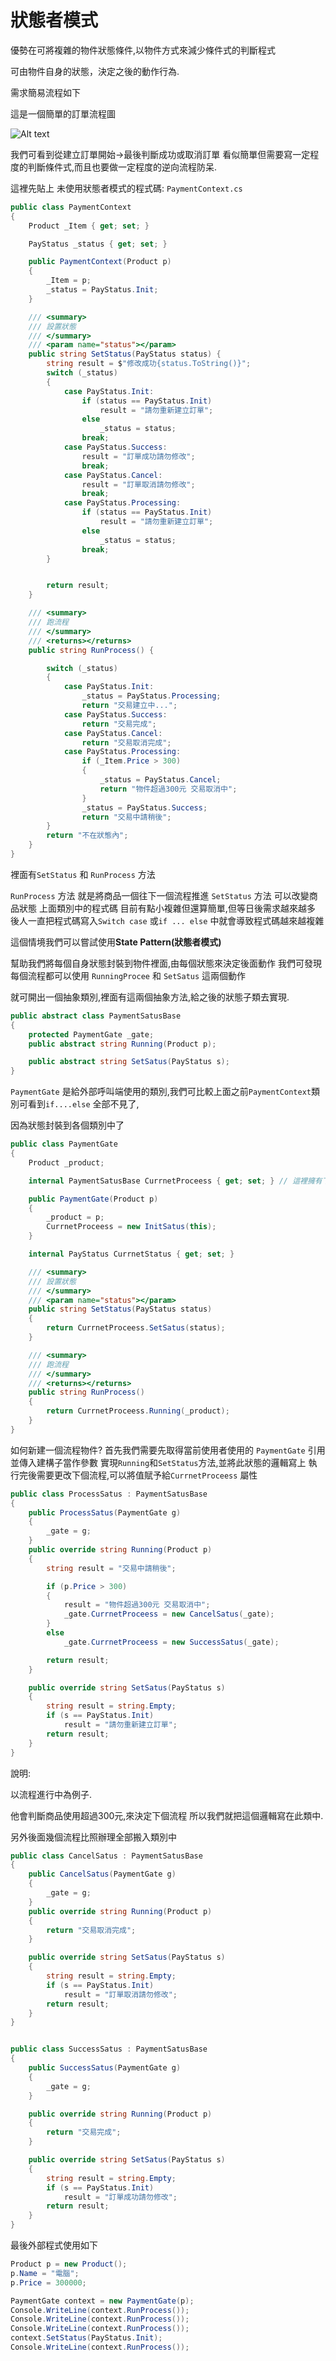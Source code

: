 # 狀態者模式

優勢在可將複雜的物件狀態條件,以物件方式來減少條件式的判斷程式

可由物件自身的狀態，決定之後的動作行為.

需求簡易流程如下

這是一個簡單的訂單流程圖

![Alt text](../img/Status/1.png "Optional title")

我們可看到從建立訂單開始->最後判斷成功或取消訂單 看似簡單但需要寫一定程度的判斷條件式,而且也要做一定程度的逆向流程防呆.

這裡先貼上 未使用狀態者模式的程式碼: `PaymentContext.cs`

```c#
public class PaymentContext
{
	Product _Item { get; set; }

	PayStatus _status { get; set; }

	public PaymentContext(Product p)
	{
		_Item = p;
		_status = PayStatus.Init;
	}

	/// <summary>
	/// 設置狀態
	/// </summary>
	/// <param name="status"></param>
	public string SetStatus(PayStatus status) {
		string result = $"修改成功{status.ToString()}";
		switch (_status)
		{
			case PayStatus.Init:
				if (status == PayStatus.Init)
					result = "請勿重新建立訂單";
				else
					_status = status;
				break;
			case PayStatus.Success:
				result = "訂單成功請勿修改";
				break;
			case PayStatus.Cancel:
				result = "訂單取消請勿修改";
				break;
			case PayStatus.Processing:
				if (status == PayStatus.Init)
					result = "請勿重新建立訂單";
				else
					_status = status;
				break;
		}


		return result;
	}

	/// <summary>
	/// 跑流程
	/// </summary>
	/// <returns></returns>
	public string RunProcess() {

		switch (_status)
		{
			case PayStatus.Init:
				_status = PayStatus.Processing;
				return "交易建立中...";
			case PayStatus.Success:
				return "交易完成";
			case PayStatus.Cancel:
				return "交易取消完成";
			case PayStatus.Processing:
				if (_Item.Price > 300)
				{
					_status = PayStatus.Cancel;
					return "物件超過300元 交易取消中";
				}
				_status = PayStatus.Success;
				return "交易中請稍後";
		}
		return "不在狀態內";        
	}
}
```

裡面有`SetStatus` 和 `RunProcess` 方法

`RunProcess` 方法 就是將商品一個往下一個流程推進
`SetStatus` 方法 可以改變商品狀態
上面類別中的程式碼 目前有點小複雜但還算簡單,但等日後需求越來越多 後人一直把程式碼寫入`Switch case` 或`if ... else` 中就會導致程式碼越來越複雜

這個情境我們可以嘗試使用**State Pattern(狀態者模式)**

幫助我們將每個自身狀態封裝到物件裡面,由每個狀態來決定後面動作
我們可發現 每個流程都可以使用 `RunningProcee` 和 `SetSatus` 這兩個動作

就可開出一個抽象類別,裡面有這兩個抽象方法,給之後的狀態子類去實現.

```c#
public abstract class PaymentSatusBase
{
    protected PaymentGate _gate;
    public abstract string Running(Product p);

    public abstract string SetSatus(PayStatus s);
}
```

`PaymentGate` 是給外部呼叫端使用的類別,我們可比較上面之前`PaymentContext`類別可看到`if....else` 全部不見了,

因為狀態封裝到各個類別中了

```c#
public class PaymentGate
{
    Product _product;

    internal PaymentSatusBase CurrnetProceess { get; set; } // 這裡擁有下個流程的引用

    public PaymentGate(Product p)
    {
        _product = p;
        CurrnetProceess = new InitSatus(this);
    }

    internal PayStatus CurrnetStatus { get; set; }

    /// <summary>
    /// 設置狀態
    /// </summary>
    /// <param name="status"></param>
    public string SetStatus(PayStatus status)
    {
        return CurrnetProceess.SetSatus(status);
    }

    /// <summary>
    /// 跑流程
    /// </summary>
    /// <returns></returns>
    public string RunProcess()
    {
        return CurrnetProceess.Running(_product);
    }
}
```

 如何新建一個流程物件?
首先我們需要先取得當前使用者使用的 `PaymentGate` 引用並傳入建構子當作參數
實現`Running`和`SetStatus`方法,並將此狀態的邏輯寫上
執行完後需要更改下個流程,可以將值賦予給`CurrnetProceess` 屬性

```c#
public class ProcessSatus : PaymentSatusBase
{
	public ProcessSatus(PaymentGate g)
	{
		_gate = g;
	}
	public override string Running(Product p)
	{
		string result = "交易中請稍後";

		if (p.Price > 300)
		{
			result = "物件超過300元 交易取消中";
			_gate.CurrnetProceess = new CancelSatus(_gate);
		}
		else
			_gate.CurrnetProceess = new SuccessSatus(_gate);

		return result;
	}

	public override string SetSatus(PayStatus s)
	{
		string result = string.Empty;
		if (s == PayStatus.Init)
			result = "請勿重新建立訂單";
		return result;
	}
}
```

說明:

以流程進行中為例子.

他會判斷商品使用超過300元,來決定下個流程 所以我們就把這個邏輯寫在此類中.
 
另外後面幾個流程比照辦理全部搬入類別中

```c#
public class CancelSatus : PaymentSatusBase
{
	public CancelSatus(PaymentGate g)
	{
		_gate = g;
	}
	public override string Running(Product p)
	{
		return "交易取消完成";
	}

	public override string SetSatus(PayStatus s)
	{
		string result = string.Empty;
		if (s == PayStatus.Init)
			result = "訂單取消請勿修改";
		return result;
	}
}


public class SuccessSatus : PaymentSatusBase
{
	public SuccessSatus(PaymentGate g)
	{
		_gate = g;
	}

	public override string Running(Product p)
	{
		return "交易完成";
	}

	public override string SetSatus(PayStatus s)
	{
		string result = string.Empty;
		if (s == PayStatus.Init)
			result = "訂單成功請勿修改";
		return result;
	}
}
```

最後外部程式使用如下

```c#
Product p = new Product();
p.Name = "電腦";
p.Price = 300000;

PaymentGate context = new PaymentGate(p);
Console.WriteLine(context.RunProcess());
Console.WriteLine(context.RunProcess());
Console.WriteLine(context.RunProcess());
context.SetStatus(PayStatus.Init);
Console.WriteLine(context.RunProcess());
```